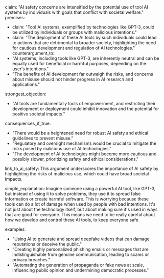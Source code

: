 claim: "AI safety concerns are intensified by the potential use of tool AI systems by individuals with goals that conflict with societal welfare."
premises:
  - claim: "Tool AI systems, exemplified by technologies like GPT-3, could be utilized by individuals or groups with malicious intentions."
  - claim: "The deployment of these AI tools by such individuals could lead to actions that are detrimental to broader society, highlighting the need for cautious development and regulation of AI technologies."
counterargument_to:
  - "AI systems, including tools like GPT-3, are inherently neutral and can be equally used for beneficial or harmful purposes, depending on the user's intentions."
  - "The benefits of AI development far outweigh the risks, and concerns about misuse should not hinder progress in AI research and applications."

strongest_objection:
  - "AI tools are fundamentally tools of empowerment, and restricting their development or deployment could inhibit innovation and the potential for positive societal impacts."

consequences_if_true:
  - "There would be a heightened need for robust AI safety and ethical guidelines to prevent misuse."
  - "Regulatory and oversight mechanisms would be crucial to mitigate the risks posed by malicious use of AI technologies."
  - "The development of AI technologies might become more cautious and possibly slower, prioritizing safety and ethical considerations."

link_to_ai_safety: This argument underscores the importance of AI safety by highlighting the risks of malicious use, which could have broad societal impacts.

simple_explanation: Imagine someone using a powerful AI tool, like GPT-3, but instead of using it to solve problems, they use it to spread false information or create harmful software. This is worrying because these tools can do a lot of damage when used by people with bad intentions. It's not just about the technology itself, but about making sure it's used in ways that are good for everyone. This means we need to be really careful about how we develop and control these AI tools, to keep everyone safe.

examples:
  - "Using AI to generate and spread deepfake videos that can damage reputations or deceive the public."
  - "Creating highly personalized phishing emails or messages that are indistinguishable from genuine communication, leading to scams or privacy breaches."
  - "Automating the generation of propaganda or fake news at scale, influencing public opinion and undermining democratic processes."